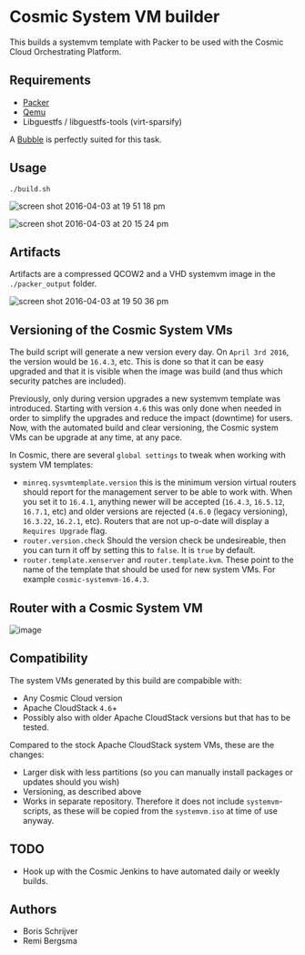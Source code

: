 # Cosmic System VM builder
This builds a systemvm template with Packer to be used with the Cosmic Cloud Orchestrating Platform.

## Requirements
- [Packer](http://packer.io)
- [Qemu](http://wiki.qemu.org/Main_Page)
- Libguestfs / libguestfs-tools (virt-sparsify)

A [Bubble](https://github.com/MissionCriticalCloud/bubble-blueprint) is perfectly suited for this task.

## Usage
`./build.sh`

![screen shot 2016-04-03 at 19 51 18 pm](https://cloud.githubusercontent.com/assets/1630096/14233892/95dfcde2-f9d5-11e5-8619-72055519a657.png)

![screen shot 2016-04-03 at 20 15 24 pm](https://cloud.githubusercontent.com/assets/1630096/14234036/e0621bc4-f9d8-11e5-9a2e-dbde2ec233b9.png)

## Artifacts
Artifacts are a compressed QCOW2 and a VHD systemvm image in the `./packer_output` folder.

![screen shot 2016-04-03 at 19 50 36 pm](https://cloud.githubusercontent.com/assets/1630096/14233897/bedc461c-f9d5-11e5-80e3-9d5f069efbbf.png)

## Versioning of the Cosmic System VMs
The build script will generate a new version every day. On `April 3rd 2016`, the version would be `16.4.3`, etc. This is done so that it can be easy upgraded and that it is visible when the image was build (and thus which security patches are included).

Previously, only during version upgrades a new systemvm template was introduced. Starting with version `4.6` this was only done when needed in order to simplify the upgrades and reduce the impact (downtime) for users. Now, with the automated build and clear versioning, the Cosmic system VMs can be upgrade at any time, at any pace.

In Cosmic, there are several `global settings` to tweak when working with system VM templates:
- `minreq.sysvmtemplate.version` this is the minimum version virtual routers should report for the management server to be able to work with. When you set it to `16.4.1`, anything newer will be accepted (`16.4.3`, `16.5.12`, `16.7.1`, etc) and older versions are rejected (`4.6.0` (legacy versioning), `16.3.22`, `16.2.1`, etc). Routers that are not up-o-date will display a `Requires Upgrade` flag.
- `router.version.check` Should the version check be undesireable, then you can turn it off by setting this to `false`. It is `true` by default.
- `router.template.xenserver` and `router.template.kvm`. These point to the name of the template that should be used for new system VMs. For example `cosmic-systemvm-16.4.3`.

## Router with a Cosmic System VM
![image](https://cloud.githubusercontent.com/assets/1630096/14233812/06d8512a-f9d3-11e5-93bb-dff8cb490d07.png)

## Compatibility
The system VMs generated by this build are compabible with:
- Any Cosmic Cloud version
- Apache CloudStack `4.6`+
- Possibly also with older Apache CloudStack versions but that has to be tested.

Compared to the stock Apache CloudStack system VMs, these are the changes:
- Larger disk with less partitions (so you can manually install packages or updates should you wish)
- Versioning, as described above
- Works in separate repository. Therefore it does not include `systemvm`-scripts, as these will be copied from the `systemvm.iso` at time of use anyway.

## TODO
- Hook up with the Cosmic Jenkins to have automated daily or weekly builds.

## Authors
- Boris Schrijver
- Remi Bergsma
